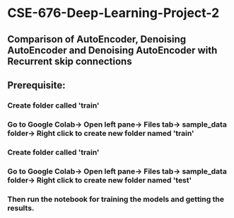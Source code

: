 # CSE-676-Deep-Learning-Project-2

## Comparison of AutoEncoder, Denoising AutoEncoder and Denoising AutoEncoder with Recurrent skip connections

## Prerequisite:
### Create folder called 'train'
### Go to Google Colab-> Open left pane-> Files tab-> sample_data folder-> Right click to create new folder named 'train' 

### Create folder called 'train'
### Go to Google Colab-> Open left pane-> Files tab-> sample_data folder-> Right click to create new folder named 'test'
### Then run the notebook for training the models and getting the results.

